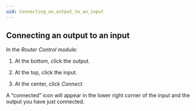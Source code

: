```yaml
---
uid: Connecting_an_output_to_an_input
---
```


## Connecting an output to an input

In the *Router Control* module:

1. At the bottom, click the output.

2. At the top, click the input.

3. At the center, click *Connect*.

A “connected” icon will appear in the lower right corner of the input and the output you have just connected.
